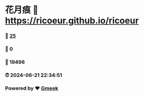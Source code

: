 # 花月痕 :link: https://ricoeur.github.io/ricoeur 
### :page_facing_up: [25](https://ricoeur.github.io/ricoeur/tag.html) 
### :speech_balloon: 0 
### :hibiscus: 19496 
### :alarm_clock: 2024-06-21 22:34:51 
### Powered by :heart: [Gmeek](https://github.com/Meekdai/Gmeek)
